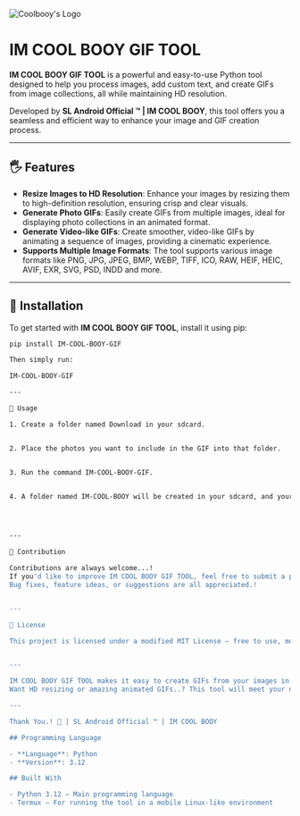 ![Coolbooy's Logo](https://imgur.com/9e9Ayck.jpeg)

# IM COOL BOOY GIF TOOL

**IM COOL BOOY GIF TOOL** is a powerful and easy-to-use Python tool designed to help you process images, add custom text, and create GIFs from image collections, all while maintaining HD resolution.

Developed by **SL Android Official ™ | IM COOL BOOY**, this tool offers you a seamless and efficient way to enhance your image and GIF creation process.

---

## 🖐 Features

- **Resize Images to HD Resolution**: Enhance your images by resizing them to high-definition resolution, ensuring crisp and clear visuals.
- **Generate Photo GIFs**: Easily create GIFs from multiple images, ideal for displaying photo collections in an animated format.
- **Generate Video-like GIFs**: Create smoother, video-like GIFs by animating a sequence of images, providing a cinematic experience.
- **Supports Multiple Image Formats**: The tool supports various image formats like PNG, JPG, JPEG, BMP, WEBP, TIFF, ICO, RAW, HEIF, HEIC, AVIF, EXR, SVG, PSD, INDD and more.

---

## 🧪 Installation

To get started with **IM COOL BOOY GIF TOOL**, install it using pip:

```bash
pip install IM-COOL-BOOY-GIF

Then simply run:

IM-COOL-BOOY-GIF

---

📸 Usage

1. Create a folder named Download in your sdcard.


2. Place the photos you want to include in the GIF into that folder.


3. Run the command IM-COOL-BOOY-GIF.


4. A folder named IM-COOL-BOOY will be created in your sdcard, and your GIF will be saved there.




---

🤝 Contribution

Contributions are always welcome...!
If you'd like to improve IM COOL BOOY GIF TOOL, feel free to submit a pull request or open an issue.
Bug fixes, feature ideas, or suggestions are all appreciated.!


---

🧾 License

This project is licensed under a modified MIT License – free to use, modify, and distribute, but **commercial use is not allowed**. See the [LICENSE](./LICENSE) file for more details.


---

IM COOL BOOY GIF TOOL makes it easy to create GIFs from your images in an improved way.
Want HD resizing or amazing animated GIFs..? This tool will meet your needs.!

---

Thank You.! 🌷 | SL Android Official ™ | IM COOL BOOY

## Programming Language

- **Language**: Python
- **Version**: 3.12

## Built With

- Python 3.12 – Main programming language
- Termux – For running the tool in a mobile Linux-like environment
